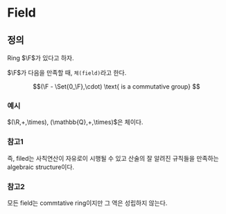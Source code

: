 # Field
## 정의
Ring $\F$가 있다고 하자.

$\F$가 다음을 만족할 때, `체(field)`라고 한다.

$$(\F - \Set{0_\F},\cdot) \text{ is a commutative group}  $$

### 예시
$(\R,+,\times), (\mathbb{Q},+,\times)$은 체이다.  

### 참고1
즉, filed는 사칙연산이 자유로이 시행될 수 있고 산술의 잘 알려진 규칙들을 만족하는 algebraic structure이다. 

### 참고2
모든 field는 commtative ring이지만 그 역은 성립하지 않는다.

